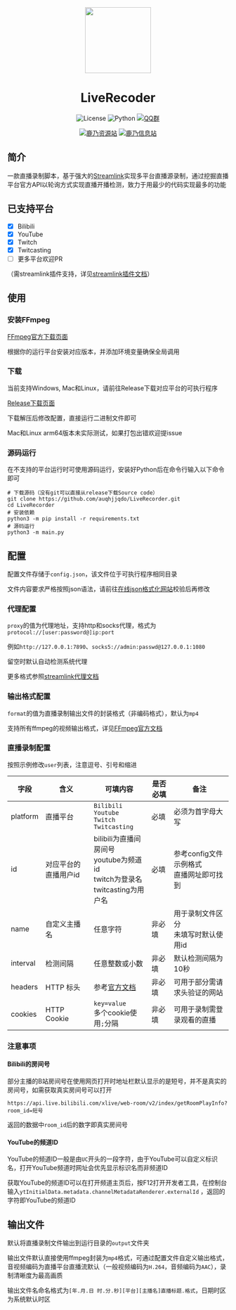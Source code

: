 <div align="center">

<img src="https://ae01.alicdn.com/kf/Hd20566dcf9e04a8baf615d58a1c97da76.png" width="150" height="150">

# LiveRecoder

![License](https://img.shields.io/badge/License-MIT-green)
![Python](https://img.shields.io/badge/Python-3.8+-blue)
[![QQ群](https://img.shields.io/badge/QQ群-花寄云璃社-yellow)](https://jq.qq.com/?_wv=1027&k=71rz8gZy)

[![鹿乃资源站](https://img.shields.io/badge/鹿乃资源站-brown)](https://kanosuki.com)
[![鹿乃信息站](https://img.shields.io/badge/鹿乃信息站-brown)](https://kano.fan)


</div>

## 简介

一款直播录制脚本，基于强大的[Streamlink](https://streamlink.github.io)实现多平台直播源录制，通过挖掘直播平台官方API以轮询方式实现直播开播检测，致力于用最少的代码实现最多的功能

## 已支持平台

- [x] Bilibili
- [x] YouTube
- [x] Twitch
- [x] Twitcasting
- [ ] 更多平台欢迎PR

（需streamlink插件支持，详见[streamlink插件文档](https://streamlink.github.io/plugins.html)）

## 使用

### 安装FFmpeg

[FFmpeg官方下载页面](https://ffmpeg.org/download.html)

根据你的运行平台安装对应版本，并添加环境变量确保全局调用

### 下载

当前支持Windows, Mac和Linux，请前往Release下载对应平台的可执行程序

[Release下载页面](https://github.com/auqhjjqdo/LiveRecorder/releases)

下载解压后修改配置，直接运行二进制文件即可

Mac和Linux arm64版本未实际测试，如果打包出错欢迎提issue

### 源码运行

在不支持的平台运行时可使用源码运行，安装好Python后在命令行输入以下命令即可

```shell
# 下载源码（没有git可以直接从release下载Source code）
git clone https://github.com/auqhjjqdo/LiveRecorder.git
cd LiveRecorder
# 安装依赖
python3 -m pip install -r requirements.txt
# 源码运行
python3 -m main.py
```

## 配置

配置文件存储于`config.json`，该文件位于可执行程序相同目录

文件内容要求严格按照json语法，请前往[在线json格式化网站](https://www.bejson.com/)校验后再修改

### 代理配置

`proxy`的值为代理地址，支持http和socks代理，格式为`protocol://[user:password@]ip:port`

例如`http://127.0.0.1:7890`、`socks5://admin:passwd@127.0.0.1:1080`

留空时默认自动检测系统代理

更多格式参照[streamlink代理文档](https://streamlink.github.io/cli/proxy.html)

### 输出格式配置

`format`的值为直播录制输出文件的封装格式（非编码格式），默认为`mp4`

支持所有ffmpeg的视频输出格式，详见[FFmpeg官方文档](https://ffmpeg.org/ffmpeg-formats.html#Muxers)

### 直播录制配置

按照示例修改`user`列表，注意逗号、引号和缩进

| 字段       | 含义          | 可填内容                                                                | 是否必填 | 备注                          |
|----------|-------------|---------------------------------------------------------------------|------|-----------------------------|
| platform | 直播平台        | `Bilibili`<br/>`Youtube`<br/>`Twitch`<br/>`Twitcasting`             | 必填   | 必须为首字母大写                    |
| id       | 对应平台的直播用户id | bilibili为直播间房间号<br/>youtube为频道id<br/>twitch为登录名<br/>twitcasting为用户名 | 必填   | 参考config文件示例格式<br/>直播网址即可找到 |
| name     | 自定义主播名      | 任意字符                                                                | 非必填  | 用于录制文件区分<br/>未填写时默认使用id     |
| interval | 检测间隔        | 任意整数或小数                                                             | 非必填  | 默认检测间隔为10秒                  |
| headers  | HTTP 标头     | 参考[官方文档](https://developer.mozilla.org/zh-CN/docs/Web/HTTP/Headers) | 非必填  | 可用于部分需请求头验证的网站              |
| cookies  | HTTP Cookie | `key=value`<br/>多个cookie使用`;`分隔                                     | 非必填  | 可用于录制需登录观看的直播               |

### 注意事项

#### Bilibili的房间号

部分主播的B站房间号在使用网页打开时地址栏默认显示的是短号，并不是真实的房间号，如需获取真实房间号可以打开

`https://api.live.bilibili.com/xlive/web-room/v2/index/getRoomPlayInfo?room_id=短号`

返回的数据中`room_id`后的数字即真实房间号

#### YouTube的频道ID

YouTube的频道ID一般是由`UC`开头的一段字符，由于YouTube可以自定义标识名，打开YouTube频道时网址会优先显示标识名而非频道ID

获取YouTube的频道ID可以在打开频道主页后，按F12打开开发者工具，在控制台输入`ytInitialData.metadata.channelMetadataRenderer.externalId`
，返回的字符即YouTube的频道ID

## 输出文件

默认将直播录制文件输出到运行目录的`output`文件夹

输出文件默认直接使用ffmpeg封装为`mp4`格式，可通过配置文件自定义输出格式，音视频编码为直播平台直播流默认（一般视频编码为`H.264`，音频编码为`AAC`），录制清晰度为最高画质

输出文件名命名格式为`[年.月.日 时.分.秒][平台][主播名]直播标题.格式`，日期时区为系统默认时区